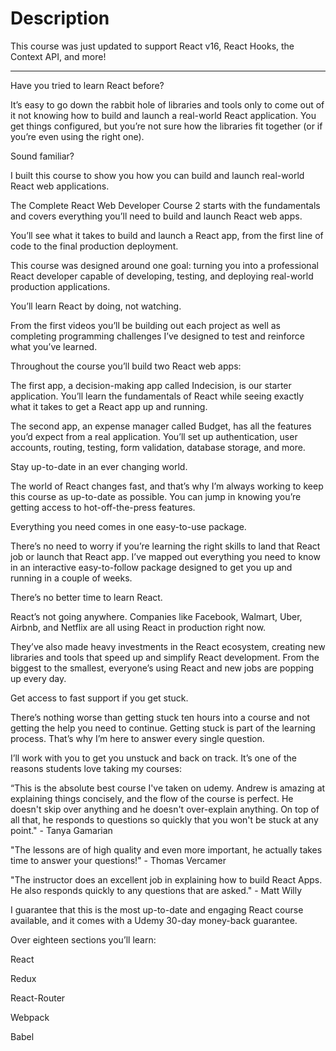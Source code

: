 # Description

This course was just updated to support React v16, React Hooks, the Context API, and more!

---

Have you tried to learn React before?

It’s easy to go down the rabbit hole of libraries and tools only to come out of it not knowing how to build and launch a real-world React application. You get things configured, but you’re not sure how the libraries fit together (or if you’re even using the right one).

Sound familiar?

I built this course to show you how you can build and launch real-world React web applications.

The Complete React Web Developer Course 2 starts with the fundamentals and covers everything you’ll need to build and launch React web apps.

You’ll see what it takes to build and launch a React app, from the first line of code to the final production deployment.

This course was designed around one goal: turning you into a professional React developer capable of developing, testing, and deploying real-world production applications.

You’ll learn React by doing, not watching.

From the first videos you’ll be building out each project as well as completing programming challenges I’ve designed to test and reinforce what you’ve learned.

Throughout the course you’ll build two React web apps:

The first app, a decision-making app called Indecision, is our starter application. You’ll learn the fundamentals of React while seeing exactly what it takes to get a React app up and running.

The second app, an expense manager called Budget, has all the features you’d expect from a real application. You’ll set up authentication, user accounts, routing, testing, form validation, database storage, and more.

Stay up-to-date in an ever changing world.

The world of React changes fast, and that’s why I’m always working to keep this course as up-to-date as possible. You can jump in knowing you’re getting access to hot-off-the-press features.

Everything you need comes in one easy-to-use package.

There’s no need to worry if you’re learning the right skills to land that React job or launch that React app. I’ve mapped out everything you need to know in an interactive easy-to-follow package designed to get you up and running in a couple of weeks.

There’s no better time to learn React.

React’s not going anywhere. Companies like Facebook, Walmart, Uber, Airbnb, and Netflix are all using React in production right now.

They’ve also made heavy investments in the React ecosystem, creating new libraries and tools that speed up and simplify React development. From the biggest to the smallest, everyone’s using React and new jobs are popping up every day.

Get access to fast support if you get stuck.

There’s nothing worse than getting stuck ten hours into a course and not getting the help you need to continue. Getting stuck is part of the learning process. That’s why I’m here to answer every single question.

I’ll work with you to get you unstuck and back on track. It’s one of the reasons students love taking my courses:

“This is the absolute best course I've taken on udemy. Andrew is amazing at explaining things concisely, and the flow of the course is perfect. He doesn't skip over anything and he doesn't over-explain anything. On top of all that, he responds to questions so quickly that you won't be stuck at any point." - Tanya Gamarian

"The lessons are of high quality and even more important, he actually takes time to answer your questions!" - Thomas Vercamer

"The instructor does an excellent job in explaining how to build React Apps. He also responds quickly to any questions that are asked." - Matt Willy

I guarantee that this is the most up-to-date and engaging React course available, and it comes with a Udemy 30-day money-back guarantee.

Over eighteen sections you’ll learn:

React

Redux

React-Router

Webpack

Babel
